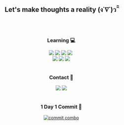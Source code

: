 
<div align="center">
  
  <h2> Let's make thoughts a reality (ง˙∇˙)ว ̑̑ </h2> </br></br>
  

  <h3> Learning 💻</h3>
  <img src="https://img.shields.io/badge/React-61DAFB?style=flat-square&logo=React&logoColor=black"/></a>
  <img src="https://img.shields.io/badge/Javascript-F7DF1E?style=flat-square&logo=Javascript&logoColor=black"/>
  <img src="https://img.shields.io/badge/Typescript-3178C6?style=flat-square&logo=Typescript&logoColor=white"/>
  <img src="https://img.shields.io/badge/Vue.js-4FC08D?style=flat-square&logo=Vue.js&logoColor=white"/></a>&nbsp 
  </br>
  <img src="https://img.shields.io/badge/python-3776AB?style=flat-square&logo=python&logoColor=white"/>
  <img src="https://img.shields.io/badge/C++-00599C?style=flat-square&logo=C%2B%2B&logoColor=white"/>
  <img src="https://img.shields.io/badge/Git flow-F05032?style=flat-square&logo=Git&logoColor=white"/></br></br>
  
  
  <h3> Contact 💬</h3>
  
  <img src="https://img.shields.io/badge/Tech blog-9999FF?style=flat-square&logo=Github&logoColor=white"/>
  <img src="https://img.shields.io/badge/Gmail-FF5A5F?style=flat-square&logo=Gmail&logoColor=white"/> </br></br>
  
  <h3> 1 Day 1 Commit 🌱</h3>
  
  [![commit combo](http://commitcombo.com/get?user=kyileeyu&theme=Peach-mini)](https://github.com/devxb/commitcombo)

  


</div>
